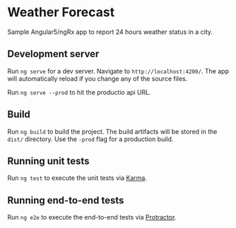 # Weather Forecast

Sample Angular5/ngRx app to report 24 hours weather status in a city.

## Development server

Run `ng serve` for a dev server. Navigate to `http://localhost:4200/`. The app will automatically reload if you change any of the source files.

Run `ng serve --prod` to hit the productio api URL.

## Build

Run `ng build` to build the project. The build artifacts will be stored in the `dist/` directory. Use the `-prod` flag for a production build.

## Running unit tests

Run `ng test` to execute the unit tests via [Karma](https://karma-runner.github.io).

## Running end-to-end tests

Run `ng e2e` to execute the end-to-end tests via [Protractor](http://www.protractortest.org/).
